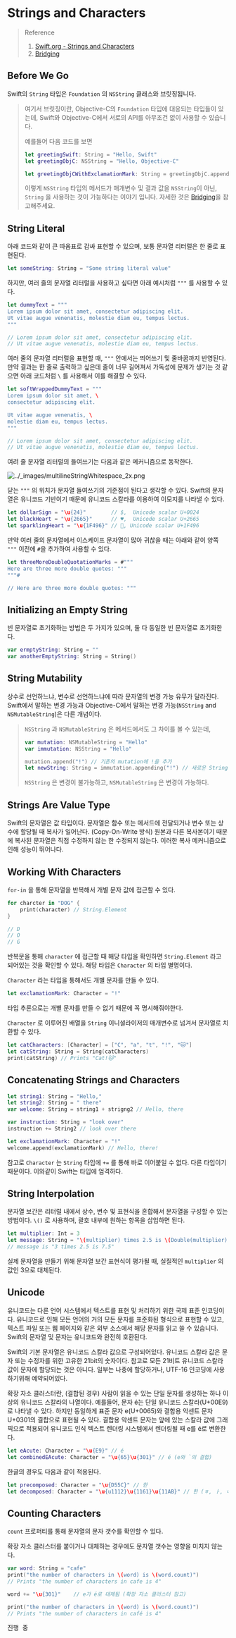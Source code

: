 # Strings and Characters

>   Reference
>
>   1.  [Swift.org - Strings and Characters](https://docs.swift.org/swift-book/LanguageGuide/StringsAndCharacters.html)
>   2.  [Bridging](https://soooprmx.com/swift-objctive-c와-swift-타입의-브릿징/)



## Before We Go

Swift의 `String` 타입은 `Foundation` 의 `NSString` 클래스와 브릿징됩니다.

>   여기서 브릿징이란, Objective-C의 `Foundation` 타입에 대응되는 타입들이 있는데, Swift와 Objective-C에서 서로의 API를 아무조건 없이 사용할 수 있습니다.
>
>   예를들어 다음 코드를 보면
>
>   ```swift
>   let greetingSwift: String = "Hello, Swift"
>   let greetingObjC: NSString = "Hello, Objective-C"
>   
>   let greetingObjCWithExclamationMark: String = greetingObjC.appending("!")
>   ```
>
>   이렇게 `NSString` 타입의 메서드가 매개변수 및 결과 값을 `NSString`이 아닌, `String` 을 사용하는 것이 가능하다는 이야기 입니다. 자세한 것은 [Bridging]()을 참고해주세요.



## String Literal

아래 코드와 같이 큰 따옴표로 감싸 표현할 수 있으며, 보통 문자열 리터럴은 한 줄로 표현된다.

```swift
let someString: String = "Some string literal value"
```

하지만, 여러 줄의 문자열 리터럴을 사용하고 싶다면 아래 예시처럼 `"""` 를 사용할 수 있다.

```swift
let dummyText = """
Lorem ipsum dolor sit amet, consectetur adipiscing elit.
Ut vitae augue venenatis, molestie diam eu, tempus lectus.
"""

// Lorem ipsum dolor sit amet, consectetur adipiscing elit.
// Ut vitae augue venenatis, molestie diam eu, tempus lectus.
```

여러 줄의 문자열 리터럴을 표현할 때, `"""` 안에서는 띄어쓰기 및 줄바꿈까지 반영된다. 만약 결과는 한 줄로 출력하고 싶은데 줄이 너무 길어져서 가독성에 문제가 생기는 것 같으면 아래 코드처럼 `\` 를 사용해서 이를 해결할 수 있다.

```swift
let softWrappedDummyText = """
Lorem ipsum dolor sit amet, \
consectetur adipiscing elit.

Ut vitae augue venenatis, \
molestie diam eu, tempus lectus.
"""

// Lorem ipsum dolor sit amet, consectetur adipiscing elit.
// Ut vitae augue venenatis, molestie diam eu, tempus lectus.
```

여려 줄 문자열 리터럴의 들여쓰기는 다음과 같은 메커니즘으로 동작한다.

![../_images/multilineStringWhitespace_2x.png](https://docs.swift.org/swift-book/_images/multilineStringWhitespace_2x.png)

닫는 `"""` 의 위치가 문자열 들여쓰기의 기준점이 된다고 생각할 수  있다. Swift의 문자열은 유니코드 기반이기 때문에 유니코드 스칼라를 이용하여 이모지를 나타낼 수 있다.

```swift
let dollarSign = "\u{24}"        // $,  Unicode scalar U+0024
let blackHeart = "\u{2665}"      // ♥,  Unicode scalar U+2665
let sparklingHeart = "\u{1F496}" // 💖, Unicode scalar U+1F496
```

만약 여러 줄의 문자열에서 이스케이프 문자열이 많아 귀찮을 때는 아래와 같이 양쪽 `"""`  이전에  `#`을 추가하여 사용할 수 있다.

```swift
let threeMoreDoubleQuotationMarks = #"""
Here are three more double quotes: """
"""#

// Here are three more double quotes: """
```



## Initializing an Empty String

빈 문자열로 초기화하는 방법은 두 가지가 있으며, 둘 다 동일한 빈 문자열로 초기화한다.

```swift
var ermptyString: String = ""
var anotherEmptyString: String = String()
```



## String Mutability

상수로 선언하느냐, 변수로 선언하느냐에 따라 문자열의 변경 가능 유무가 달라진다. Swift에서 말하는 변경 가능과 Objective-C에서 말하는 변경 가능(`NSString` and `NSMutableString`)은 다른 개념이다.

>   `NSString` 과 `NSMutableString` 은 메서드에서도 그 차이를 볼 수 있는데, 
>
>   ```swift
>   var mutation: NSMutableString = "Hello"
>   var immutation: NSString = "Hello"
>   
>   mutation.append("!") // 기존의 mutation에 !을 추가
>   let newString: String = immutation.appending("!") // 새로운 String 타입의 결과를 반환
>   ```
>
>   `NSString` 은 변경이 불가능하고, `NSMutableString` 은 변경이 가능하다.



## Strings Are Value Type

Swift의 문자열은 값 타입이다. 문자열은 함수 또는 메서드에 전달되거나 변수 또는 상수에 할당될 때 복사가 일어난다. (Copy-On-Write 방식) 원본과 다른 복사본이기 때문에 복사된 문자열은 직접 수정하지 않는 한 수정되지 않는다. 이러한 복사 메커니즘으로 인해 성능이 뛰어나다.



## Working With Characters

`for-in` 을 통해 문자열을 반복해서 개별 문자 값에 접근할 수 있다. 

```swift
for charcter in "DOG" {
    print(character) // String.Element
}

// D
// O
// G
```

반복문을 통해 `character` 에 접근할 때 해당 타입을 확인하면 `String.Element` 라고 되어있는 것을 확인할 수 있다. 해당 타입은 `Character` 의 타입 별명이다.

`Character` 라는 타입을 통해서도 개별 문자를 만들 수 있다.

```swift
let exclamationMark: Character = "!"
```

타입 추론으로는 개별 문자를 만들 수 없기 때문에 꼭 명시해줘야한다. 

`Character` 로 이루어진 배열을 `String` 이니셜라이저의 매개변수로 넘겨서 문자열로 치환할 수 있다.

```swift
let catCharacters: [Character] = ["C", "a", "t", "!", "🐱"]
let catString: String = String(catCharacters)
print(catString) // Prints "Cat!🐱"
```



## Concatenating Strings and Characters

```swift
let string1: String = "Hello,"
let string2: String = " there"
var welcome: String = string1 + strigng2 // Hello, there

var instruction: String = "look over"
instruction += String2 // look over there

let exclamationMark: Character = "!"
welcome.append(exclamationMark) // Hello, there!
```

참고로 `Character` 는 `String` 타입에 `+=` 를 통해 바로 이어붙일 수 없다. 다른 타입이기 때문이다. 이와같이 Swift는 타입에 엄격하다.



## String Interpolation

문자열 보간은 리터럴 내에서 상수, 변수 및 표현식을 혼합해서 문자열을 구성할 수 있는 방법이다. `\()` 로 사용하며, 괄호 내부에 원하는 항목을 삽입하면 된다.

```swift
let multiplier: Int = 3
let message: String = "\(multiplier) times 2.5 is \(Double(multiplier) * 2.5)"
// message is "3 times 2.5 is 7.5"
```

실제 문자열을 만들기 위해 문자열 보간 표현식이 평가될 때, 실질적인 `multiplier` 의 값인 3으로 대체된다.



## Unicode

유니코드는 다른 언어 시스템에서 텍스트를 표현 및 처리하기 위한 국제 표준 인코딩이다. 유니코드로 인해 모든 언어의 거의 모든 문자를 표준화된 형식으로 표현할 수 있고, 텍스트 파일 또는 웹 페이지와 같은 외부 소스에서 해당 문자를 읽고 쓸 수 있습니다. Swift의 문자열 및 문자는 유니코드와 완전히 호환된다.

Swift의 기본 문자열은 유니코드 스칼라 값으로 구성되어있다. 유니코드 스칼라 값은 문자 또는 수정자를 위한 고유한 21bit의 숫자이다. 참고로 모든 21비트 유니코드 스칼라 값이 문자에 할당되는 것은 아니다. 일부는 나중에 할당하거나, UTF-16 인코딩에 사용하기위해 예약되어있다.

확장 자소 클러스터란, (결합된 경우) 사람이 읽을 수 있는 단일 문자를 생성하는 하나 이상의 유니코드 스칼라의 나열이다. 예를들어, 문자 é는 단일 유니코드 스칼라(U+00E9)로 나타낼 수 있다. 하지만 동일하게 표준 문자 e(U+0065)와 결합용 악센트 문자 U+0301의 결합으로 표현될 수 있다. 결합용 악센트 문자는 앞에 있는 스칼라 값에 그래픽으로 적용되어 유니코드 인식 텍스트 렌더링 시스템에서 렌더링될 때 e를 é로 변환한다.

```swift
let eAcute: Character = "\u{E9}" // é
let combinedEAcute: Character = "\u{65}\u{301}" // é (e와 `의 결합)
```

한글의 경우도 다음과 같이 적용된다.

```swift
let precomposed: Character = "\u{D55C}" // 한
let decomposed: Character = "\u{u1112}\u{1161}\u{11AB}" // 한 (ㅎ, ㅏ, ㄴ 의 결합)

```



## Counting Characters

`count` 프로퍼티를 통해 문자열의 문자 갯수를 확인할 수 있다.

확장 자소 클러스터를 붙이거나 대체하는 경우에도 문자열 갯수는 영향을 미치지 않는다.

```swift
var word: String = "cafe"
print("the number of characters in \(word) is \(word.count)")
// Prints "the number of characters in cafe is 4"

word += "\u{301}"    // e가 é로 대체됨 (확장 자소 클러스터 참고)

print("the number of characters in \(word) is \(word.count)")
// Prints "the number of characters in café is 4"
```



<kbd>진행 중</kbd>
